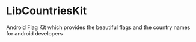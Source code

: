 # LibCountriesKit
Android Flag Kit which provides the beautiful flags and the country names for android developers
